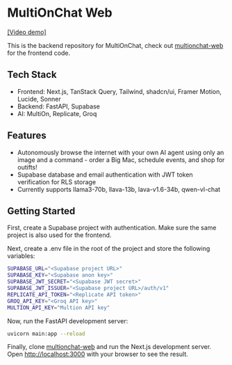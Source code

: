 # MultiOnChat Web

[[Video demo]](https://youtu.be/XVZFZJgEtfA)

This is the backend repository for MultiOnChat, check out [multionchat-web](https://github.com/justinsunyt/multionchat-web) for the frontend code.

## Tech Stack

- Frontend: Next.js, TanStack Query, Tailwind, shadcn/ui, Framer Motion, Lucide, Sonner
- Backend: FastAPI, Supabase
- AI: MultiOn, Replicate, Groq

## Features

- Autonomously browse the internet with your own AI agent using only an image and a command - order a Big Mac, schedule events, and shop for outifts!
- Supabase database and email authentication with JWT token verification for RLS storage
- Currently supports llama3-70b, llava-13b, lava-v1.6-34b, qwen-vl-chat

## Getting Started

First, create a Supabase project with authentication. Make sure the same project is also used for the frontend.

Next, create a .env file in the root of the project and store the following variables:

```bash
SUPABASE_URL="<Supabase project URL>"
SUPABASE_KEY="<Supabase anon key>"
SUPABASE_JWT_SECRET="<Supabase JWT secret>"
SUPABASE_JWT_ISSUER="<Supabase project URL>/auth/v1"
REPLICATE_API_TOKEN="<Replicate API token>"
GROQ_API_KEY="<Groq API key>"
MULTION_API_KEY="Multion API key"
```

Now, run the FastAPI development server:

```bash
uvicorn main:app --reload
```

Finally, clone [multionchat-web](https://github.com/justinsunyt/multionchat-web) and run the Next.js development server. Open [http://localhost:3000](http://localhost:3000) with your browser to see the result.
